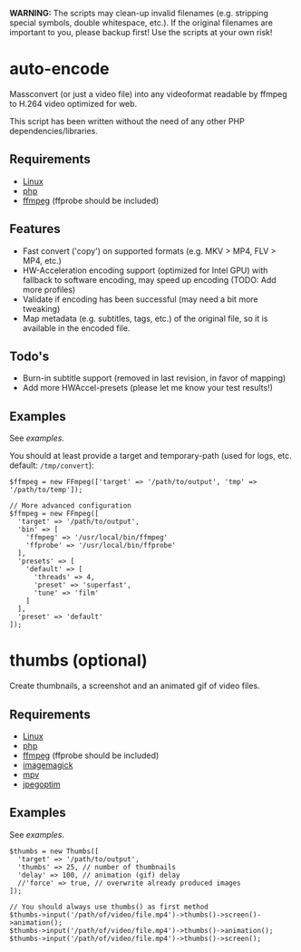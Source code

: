 **WARNING:** The scripts may clean-up invalid filenames (e.g. stripping special symbols, double whitespace, etc.). If the original filenames are important to you, please backup first! Use the scripts at your own risk!

# auto-encode
Massconvert (or just a video file) into any videoformat readable by ffmpeg to H.264 video optimized for web.

This script has been written without the need of any other PHP dependencies/libraries.

## Requirements
* [Linux](https://www.archlinux.org/)
* [php](https://www.archlinux.org/packages/extra/x86_64/php/)
* [ffmpeg](https://www.archlinux.org/packages/extra/x86_64/ffmpeg) (ffprobe should be included)

## Features
* Fast convert ('copy') on supported formats (e.g. MKV > MP4, FLV > MP4, etc.)
* HW-Acceleration encoding support (optimized for Intel GPU) with fallback to software encoding, may speed up encoding (TODO: Add more profiles)
* Validate if encoding has been successful (may need a bit more tweaking)
* Map metadata (e.g. subtitles, tags, etc.) of the original file, so it is available in the encoded file.

## Todo's
* Burn-in subtitle support (removed in last revision, in favor of mapping)
* Add more HWAccel-presets (please let me know your test results!)

## Examples
See *examples*.

You should at least provide a target and temporary-path (used for logs, etc. default: `/tmp/convert`):
```
$ffmpeg = new FFmpeg(['target' => '/path/to/output', 'tmp' => '/path/to/temp']);

// More advanced configuration
$ffmpeg = new FFmpeg([
  'target' => '/path/to/output',
  'bin' => [
    'ffmpeg' => '/usr/local/bin/ffmpeg'
    'ffprobe' => '/usr/local/bin/ffprobe'
  ],  
  'presets' => [
    'default' => [
      'threads' => 4,
      'preset' => 'superfast',
      'tune' => 'film'
    ]
  ],
  'preset' => 'default'
]);

```

# thumbs (optional)
Create thumbnails, a screenshot and an animated gif of video files.

## Requirements
* [Linux](https://www.archlinux.org/)
* [php](https://www.archlinux.org/packages/extra/x86_64/php/)
* [ffmpeg](https://www.archlinux.org/packages/extra/x86_64/ffmpeg) (ffprobe should be included)
* [imagemagick](https://www.archlinux.org/packages/extra/x86_64/imagemagick)
* [mpv](https://www.archlinux.org/packages/extra/x86_64/imagemagick)
* [jpegoptim](https://www.archlinux.org/packages/community/x86_64/jpegoptim)

## Examples
See *examples*.

```
$thumbs = new Thumbs([
  'target' => '/path/to/output',
  'thumbs' => 25, // number of thumbnails
  'delay' => 100, // animation (gif) delay
  //'force' => true, // overwrite already produced images
]);

// You should always use thumbs() as first method
$thumbs->input('/path/of/video/file.mp4')->thumbs()->screen()->animation();
$thumbs->input('/path/of/video/file.mp4')->thumbs()->animation();
$thumbs->input('/path/of/video/file.mp4')->thumbs()->screen();
```
